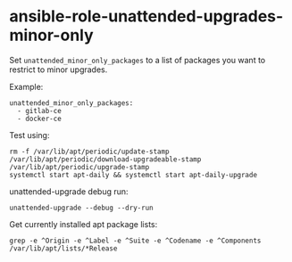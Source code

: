 # ansible-role-unattended-upgrades-minor-only

Set `unattended_minor_only_packages` to a list of packages you want to restrict to minor upgrades.

Example:

```
unattended_minor_only_packages:
  - gitlab-ce
  - docker-ce
```

Test using:
```
rm -f /var/lib/apt/periodic/update-stamp /var/lib/apt/periodic/download-upgradeable-stamp /var/lib/apt/periodic/upgrade-stamp
systemctl start apt-daily && systemctl start apt-daily-upgrade
```

unattended-upgrade debug run:
```
unattended-upgrade --debug --dry-run
```

Get currently installed apt package lists:
```
grep -e ^Origin -e ^Label -e ^Suite -e ^Codename -e ^Components /var/lib/apt/lists/*Release
```
